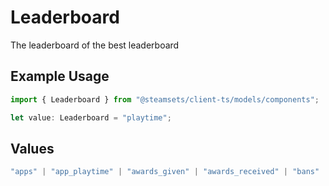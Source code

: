 # Leaderboard

The leaderboard of the best leaderboard

## Example Usage

```typescript
import { Leaderboard } from "@steamsets/client-ts/models/components";

let value: Leaderboard = "playtime";
```

## Values

```typescript
"apps" | "app_playtime" | "awards_given" | "awards_received" | "bans" | "game_bans" | "vac_bans" | "donations" | "foil_badges" | "normal_badges" | "badges" | "playtime" | "points_given" | "points_received" | "steam_sets" | "xp"
```